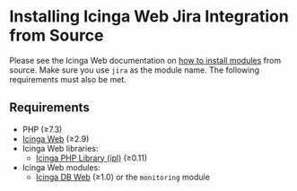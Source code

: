 # Installing Icinga Web Jira Integration from Source

Please see the Icinga Web documentation on
[how to install modules](https://icinga.com/docs/icinga-web-2/latest/doc/08-Modules/#installation) from source.
Make sure you use `jira` as the module name. The following requirements must also be met.

## Requirements

* PHP (≥7.3)
* [Icinga Web](https://github.com/Icinga/icingaweb2) (≥2.9)
* Icinga Web libraries:
  * [Icinga PHP Library (ipl)](https://github.com/Icinga/icinga-php-library) (≥0.11)
* Icinga Web modules:
  * [Icinga DB Web](https://github.com/Icinga/icingadb-web) (≥1.0) or the `monitoring` module
<!-- {% include "02-Installation.md" %} -->
